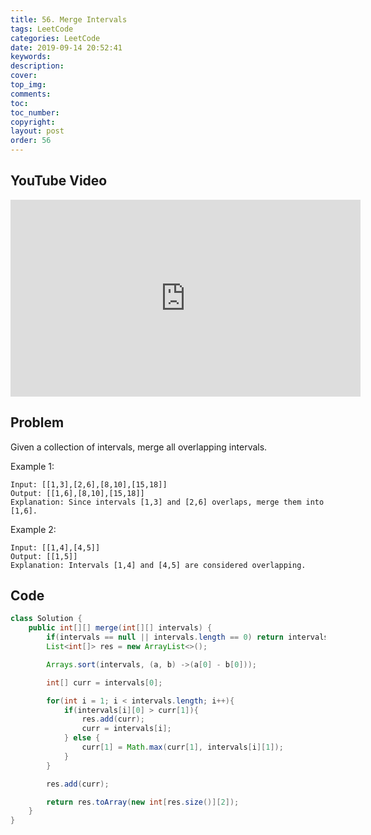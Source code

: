 ```yaml
---
title: 56. Merge Intervals
tags: LeetCode
categories: LeetCode
date: 2019-09-14 20:52:41
keywords:
description:
cover:
top_img:
comments:
toc:
toc_number:
copyright:
layout: post
order: 56
---
```


## YouTube Video

<iframe width="560" height="315" src="https://www.youtube.com/embed/uiOq8TO5CbE" frameborder="0" allow="accelerometer; autoplay; encrypted-media; gyroscope; picture-in-picture" allowfullscreen></iframe>

## Problem

Given a collection of intervals, merge all overlapping intervals.

Example 1:

```
Input: [[1,3],[2,6],[8,10],[15,18]]
Output: [[1,6],[8,10],[15,18]]
Explanation: Since intervals [1,3] and [2,6] overlaps, merge them into [1,6].
```

Example 2:

```
Input: [[1,4],[4,5]]
Output: [[1,5]]
Explanation: Intervals [1,4] and [4,5] are considered overlapping.
```

## Code

```java
class Solution {
    public int[][] merge(int[][] intervals) {
        if(intervals == null || intervals.length == 0) return intervals;
        List<int[]> res = new ArrayList<>();

        Arrays.sort(intervals, (a, b) ->(a[0] - b[0]));

        int[] curr = intervals[0];

        for(int i = 1; i < intervals.length; i++){
            if(intervals[i][0] > curr[1]){
                res.add(curr);
                curr = intervals[i];
            } else {
                curr[1] = Math.max(curr[1], intervals[i][1]);
            }
        }

        res.add(curr);

        return res.toArray(new int[res.size()][2]);
    }
}
```
